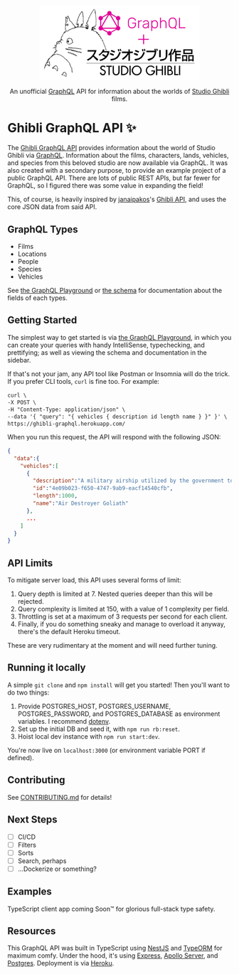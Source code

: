 <p align="center">
  <a href="https://ghibli-graphql.herokuapp.com/" target="blank"><img src="ghibli-graphql.png" width="360" alt="Ghibli Graphql API" /></a>
</p>
<p align="center">An unofficial <a href="https://graphql.org/" target="_blank">GraphQL</a> API for information about the worlds of <a href="https://www.ghibli.jp/" target=_blank">Studio Ghibli</a> films.</p>

# Ghibli GraphQL API ✨

The [Ghibli GraphQL API](https://ghibli-graphql.herokuapp.com/) provides information about the world of Studio Ghibli via [GraphQL](https://graphql.org/). Information about the films, characters, lands, vehicles, and species from this beloved studio are now available via GraphQL. It was also created with a secondary purpose, to provide an example project of a public GraphQL API. There are lots of public REST APIs, but far fewer for GraphQL, so I figured there was some value in expanding the field!

This, of course, is heavily inspired by [janaipakos](https://jamesanaipakos.com/)'s [Ghibli API](https://github.com/janaipakos/ghibliapi), and uses the core JSON data from said API.

## GraphQL Types

- Films
- Locations
- People
- Species
- Vehicles

See [the GraphQL Playground](https://ghibli-graphql.herokuapp.com/) or [the schema](https://github.com/vivshaw/ghibli-graphql/blob/main/src/schema.gql) for documentation about the fields of each types.

## Getting Started

The simplest way to get started is via [the GraphQL Playground](https://ghibli-graphql.herokuapp.com/), in which you can create your queries with handy IntelliSense, typechecking, and prettifying; as well as viewing the schema and documentation in the sidebar.

If that's not your jam, any API tool like Postman or Insomnia will do the trick. If you prefer CLI tools, `curl` is fine too. For example:

```
curl \
-X POST \
-H "Content-Type: application/json" \
--data '{ "query": "{ vehicles { description id length name } }" }' \
https://ghibli-graphql.herokuapp.com/
```

When you run this request, the API will respond with the following JSON:

```json
{
  "data":{
    "vehicles":[
      {
        "description":"A military airship utilized by the government to access Laputa",
        "id":"4e09b023-f650-4747-9ab9-eacf14540cfb",
        "length":1000,
        "name":"Air Destroyer Goliath"
      },
      ...
    ]
  }
}
```

## API Limits

To mitigate server load, this API uses several forms of limit:

1. Query depth is limited at 7. Nested queries deeper than this will be rejected.
2. Query complexity is limited at 150, with a value of 1 complexity per field.
3. Throttling is set at a maximum of 3 requests per second for each client.
4. Finally, if you do something sneaky and manage to overload it anyway, there's the default Heroku timeout.

These are very rudimentary at the moment and will need further tuning.

## Running it locally

A simple `git clone` and `npm install` will get you started! Then you'll want to do two things:

1. Provide POSTGRES_HOST, POSTGRES_USERNAME, POSTGRES_PASSWORD, and POSTGRES_DATABASE as environment variables. I recommend [dotenv](https://www.npmjs.com/package/dotenv).
2. Set up the initial DB and seed it, with `npm run rb:reset`.
3. Hoist local dev instance with `npm run start:dev`.

You're now live on `localhost:3000` (or environment variable PORT if defined).

## Contributing

See [CONTRIBUTING.md](CONTRIBUTING.md) for details!

## Next Steps

- [ ] CI/CD
- [ ] Filters
- [ ] Sorts
- [ ] Search, perhaps
- [ ] ...Dockerize or something?

## Examples

TypeScript client app coming Soon™ for glorious full-stack type safety.

## Resources

This GraphQL API was built in TypeScript using [NestJS](https://nestjs.com/) and [TypeORM](https://typeorm.io/) for maximum comfy. Under the hood, it's using [Express](https://expressjs.com/), [Apollo Server](https://github.com/apollographql/apollo-server), and [Postgres](https://www.postgresql.org/). Deployment is via [Heroku](https://heroku.com/).
